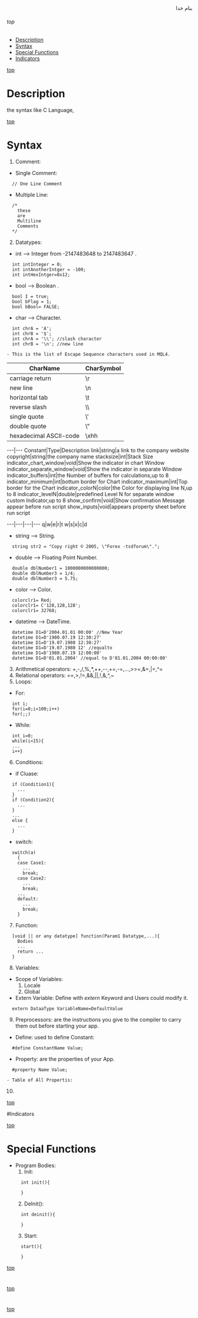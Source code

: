 <div dir=rtl>بنام خدا</div>

###### top
- [Description](#description)
- [Syntax](#syntax)
- [Special Functions](#special-functions)
- [Indicators](#indicators)



[top](#top)
# Description
the syntax like C Language,

[top](#top)
# Syntax
1. Comment:
  - Single Comment:
  ```mql4
    // One Line Comment
  ```
  - Multiple Line:
  ```mql4
    /*
      these
      are
      Multiline
      Comments
    */
  ```
2. Datatypes:
  - int --> Integer from  -2147483648 to 2147483647 .
  ```mql4
    int intInteger = 0;
    int intAnotherIntger = -100;
    int intHexIntger=0x12;
  ```
  - bool --> Boolean .
  ```mql4
    bool I = true;
    bool bFlag = 1;
    bool bBool= FALSE;
  ```
  - char --> Character.
  ```mql4
    int chrA = 'A';
    int chrB = '$';
    int chrA = '\\'; //slash character
    int chrB = '\n'; //new line
  ```
    - This is the list of Escape Sequence characters used in MQL4.
CharName|CharSymbol
---|---
carriage return|\\r
new line|\\n
horizontal tab|\\t
reverse slash|\\\\
single quote|\\'
double quote|\\"
hexadecimal ASCII-code|\\xhh

---|---
Constant|Type|Description
link|string|a link to the company website
copyright|string|the company name
stacksize|int|Stack Size
indicator_chart_window|void|Show the indicator in chart Window
indicator_separate_window|void|Show the indicator in separate Window
indicator_buffers|int|the Number of buffers for calculations,up to 8
indicator_minimum|int|bottum border for Chart
indicator_maximum|int|Top border for the Chart
indicator_colorN|color|the Color for displaying line N,up to 8
indicator_levelN|double|predefined Level N for separate window custom Indicator,up to 8
show_confirm|void|Show confirmation Message appear before run script
show_inputs|void|appears property sheet before run script


---|---|---|---
q|w|e|r|t
w|s|x|c|d

  - string --> String.
  ```mql4
    string str2 = "Copy right © 2005, \"Forex -tsdforum\".";
  ```
  - double --> Floating Point Number.
  ```mql4
    double dblNumber1 = 1000000000000000;
    double dblNumber3 = 1/4;
    double dblNumber3 = 5.75;
  ```
  - color --> Color.
  ```mql4
    colorclr1= Red;
    colorclr1= C'128,128,128';
    colorclr1= 32768;
  ```
  - datetime --> DateTime.
  ```mql4
    datetime D1=D'2004.01.01 00:00' //New Year
    datetime D1=D'1980.07.19 12:30:27'
    datetime D1=D'19.07.1980 12:30:27'
    datetime D1=D'19.07.1980 12' //equalto 
    datetime D1=D'1980.07.19 12:00:00'
    datetime D1=D'01.01.2004' //equal to D'01.01.2004 00:00:00'
  ```
3. Arithmetical operators: \+,\-,\/,\%,\*,\+\+,\-\-,\+\=,\-\=,...,\>\>\=,\&\=,\|\=,\^\=
4. Relational operators:  \=\=,\>,\!\=,\&\&,\|\|,\!,\&,\^,\~
5. Loops:
  - For:
  ```mql4
    int i;
    for(i=0;i<100;i++)
    for(;;)
  ```
  - While:
  ```mql4
    int i=0;
    while(i<15){
    ...
    i++}
  ```
6. Conditions:
  - if Cluase:
  ```mql4
    if (Condition1){
      ...
    }
    if (Condition2){
      ...
    }
    ...
    else {
      ...
    }
  ```
  - switch:
  ```mql4
    switch(a)
      {
      case Case1:
        ...
        break;
      case Case2:
        ...
        break;
      ...
      default:
        ...
        break;
      }
  ```
7. Function:
```mql4
  [void || or any datatype] function(Param1 Datatype,...){
    Bodies
    ...
    return ...
  }
```
8. Variables:
  - Scope of Variables:
    1. Locale
    2. Global
  - Extern Variable: Define with _extern_ Keyword and Users could modify it.
  ```mql4
    extern DataaType VariableName=DefaultValue
  ```
9. Preprocessors: are the instructions you give to the compiler to carry them out before starting your app.
  - Define: used to define Constant:
  ```mql4
    #define ConstantName Value;
  ```
  - Property: are the properties of your App.
  ```mql4
    #property Name Value;
  ```
    - Table of All Propertis:
    
    
10.

[top](#top)

#Indicators

[top](#top)

# Special Functions
- Program Bodies:
  1. Init:
  ```mql4
    int init(){
    
    }
  ```
  2. DeInit():
  ```mql4
    int deinit(){
    
    }
  ```
  3. Start:
  ```mql4
    start(){
    
    }
  ```
  
[top](#top)
#
[top](#top)
#
[top](#top)
#
